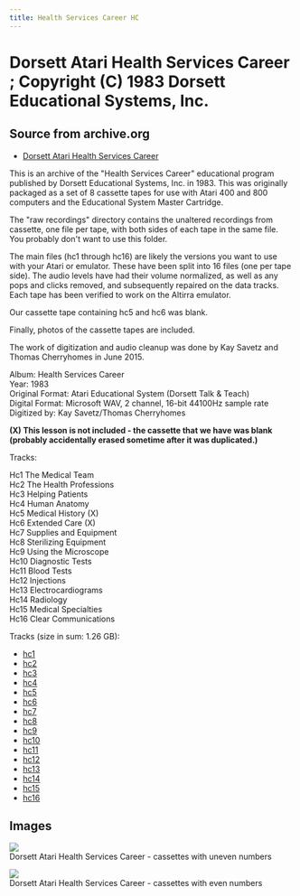 ```yaml
---
title: Health Services Career HC
---
```

# Dorsett Atari Health Services Career ; Copyright (C) 1983 Dorsett Educational Systems, Inc.  
## Source from archive.org  
- [Dorsett Atari Health Services Career](https://archive.org/details/DorsettAtariHealthServicesCareer)  
  
This is an archive of the "Health Services Career" educational program published by Dorsett Educational Systems, Inc. in 1983. This was originally packaged as a set of 8 cassette tapes for use with Atari 400 and 800 computers and the Educational System Master Cartridge.  
  
The "raw recordings" directory contains the unaltered recordings from cassette, one file per tape, with both sides of each tape in the same file. You probably don't want to use this folder.  
  
The main files (hc1 through hc16) are likely the versions you want to use with your Atari or emulator. These have been split into 16 files (one per tape side). The audio levels have had their volume normalized, as well as any pops and clicks removed, and subsequently repaired on the data tracks. Each tape has been verified to work on the Altirra emulator.  
  
Our cassette tape containing hc5 and hc6 was blank.  
  
Finally, photos of the cassette tapes are included.  
  
The work of digitization and audio cleanup was done by Kay Savetz and Thomas Cherryhomes in June 2015.  
  
Album: Health Services Career  
Year: 1983  
Original Format: Atari Educational System (Dorsett Talk & Teach)  
Digital Format: Microsoft WAV, 2 channel, 16-bit 44100Hz sample rate  
Digitized by: Kay Savetz/Thomas Cherryhomes  
  
__(X) This lesson is not included - the cassette that we have was blank (probably accidentally erased sometime after it was duplicated.)__  
  
Tracks:  
  
Hc1	The Medical Team  
Hc2	The Health Professions  
Hc3	Helping Patients  
Hc4	Human Anatomy  
Hc5	Medical History    (X)  
Hc6	Extended Care      (X)  
Hc7	Supplies and Equipment  
Hc8	Sterilizing Equipment  
Hc9	Using the Microscope  
Hc10	Diagnostic Tests  
Hc11	Blood Tests  
Hc12	Injections  
Hc13	Electrocardiograms  
Hc14	Radiology  
Hc15	Medical Specialties  
Hc16	Clear Communications  
  
Tracks (size in sum: 1.26 GB):  
  
- [hc1](http://data.atariwiki.org/FLAC/Health_Services_Career/hc1.flac)  
- [hc2](http://data.atariwiki.org/FLAC/Health_Services_Career/hc2.flac)  
- [hc3](http://data.atariwiki.org/FLAC/Health_Services_Career/hc3.flac)  
- [hc4](http://data.atariwiki.org/FLAC/Health_Services_Career/hc4.flac)  
- [hc5](http://data.atariwiki.org/FLAC/Health_Services_Career/hc5.flac)  
- [hc6](http://data.atariwiki.org/FLAC/Health_Services_Career/hc6.flac)  
- [hc7](http://data.atariwiki.org/FLAC/Health_Services_Career/hc7.flac)  
- [hc8](http://data.atariwiki.org/FLAC/Health_Services_Career/hc8.flac)  
- [hc9](http://data.atariwiki.org/FLAC/Health_Services_Career/hc9.flac)  
- [hc10](http://data.atariwiki.org/FLAC/Health_Services_Career/hc10.flac)  
- [hc11](http://data.atariwiki.org/FLAC/Health_Services_Career/hc11.flac)  
- [hc12](http://data.atariwiki.org/FLAC/Health_Services_Career/hc12.flac)  
- [hc13](http://data.atariwiki.org/FLAC/Health_Services_Career/hc13.flac)  
- [hc14](http://data.atariwiki.org/FLAC/Health_Services_Career/hc14.flac)  
- [hc15](http://data.atariwiki.org/FLAC/Health_Services_Career/hc15.flac)  
- [hc16](http://data.atariwiki.org/FLAC/Health_Services_Career/hc16.flac)  
## Images  
![](attachments/hcA_.jpg)  
Dorsett Atari Health Services Career - cassettes with uneven numbers  
  
![](attachments/hcB_.jpg)  
Dorsett Atari Health Services Career - cassettes with even numbers  
